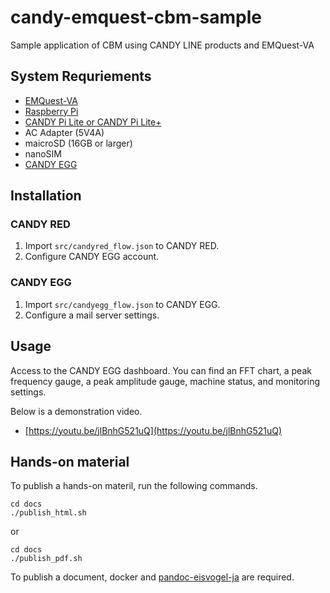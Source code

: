 # candy-emquest-cbm-sample
Sample application of CBM using CANDY LINE products and EMQuest-VA

## System Requriements

* [EMQuest-VA](https://www.uquest.co.jp/em/va.html)
* [Raspberry Pi](https://www.raspberrypi.org/)
* [CANDY Pi Lite or CANDY Pi Lite+](https://candy-line.com/)
* AC Adapter (5V4A)
* maicroSD (16GB or larger)
* nanoSIM
* [CANDY EGG](https://candy-line.com/)

## Installation

### CANDY RED

1. Import `src/candyred_flow.json` to CANDY RED.
2. Configure CANDY EGG account.

### CANDY EGG

1. Import `src/candyegg_flow.json` to CANDY EGG.
2. Configure a mail server settings.

## Usage

Access to the CANDY EGG dashboard. You can find an FFT chart, a peak frequency gauge, a peak amplitude gauge, machine status, and monitoring settings.

Below is a demonstration video.

* [https://youtu.be/jlBnhG521uQ](https://youtu.be/jlBnhG521uQ)

## Hands-on material

To publish a hands-on materil, run the following commands.

```
cd docs
./publish_html.sh
```

or 

```
cd docs
./publish_pdf.sh
```

To publish a document, docker and [pandoc-eisvogel-ja](https://github.com/nnashiki/pandoc-eisvogel-ja/) are required.
